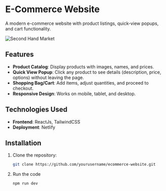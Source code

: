 # E-Commerce Website

A modern e-commerce website with product listings, quick-view popups, and cart functionality.

![Second Hand Market]([https://encrypted-tbn0.gstatic.com/images?q=tbn:ANd9GcQNajEGPrRVTkhMEzO_BcemnZoyL4PQ0DYKsg&s](https://drive.google.com/file/d/14rZlT29aaoOk2pvr62FpwLZXA-guvf7X/view?usp=sharing))

## Features

- **Product Catalog**: Display products with images, names, and prices.
- **Quick View Popup**: Click any product to see details (description, price, options) without leaving the page.
- **Shopping Bag/Cart**: Add items, adjust quantities, and proceed to checkout.
- **Responsive Design**: Works on mobile, tablet, and desktop.

## Technologies Used

- **Frontend**: ReactJs, TailwindCSS 
- **Deployment**: Netlify 

## Installation

1. Clone the repository:
   ```bash
   git clone https://github.com/yourusername/ecommerce-website.git
2. Run the code
    ```bash
    npm run dev
